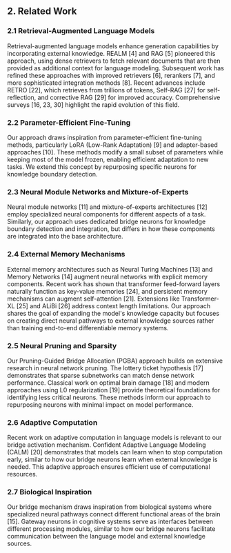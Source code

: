 ## 2. Related Work

### 2.1 Retrieval-Augmented Language Models

Retrieval-augmented language models enhance generation capabilities by incorporating external knowledge. REALM [4] and RAG [5] pioneered this approach, using dense retrievers to fetch relevant documents that are then provided as additional context for language modeling. Subsequent work has refined these approaches with improved retrievers [6], rerankers [7], and more sophisticated integration methods [8]. Recent advances include RETRO [22], which retrieves from trillions of tokens, Self-RAG [27] for self-reflection, and corrective RAG [29] for improved accuracy. Comprehensive surveys [16, 23, 30] highlight the rapid evolution of this field.

### 2.2 Parameter-Efficient Fine-Tuning

Our approach draws inspiration from parameter-efficient fine-tuning methods, particularly LoRA (Low-Rank Adaptation) [9] and adapter-based approaches [10]. These methods modify a small subset of parameters while keeping most of the model frozen, enabling efficient adaptation to new tasks. We extend this concept by repurposing specific neurons for knowledge boundary detection.

### 2.3 Neural Module Networks and Mixture-of-Experts

Neural module networks [11] and mixture-of-experts architectures [12] employ specialized neural components for different aspects of a task. Similarly, our approach uses dedicated bridge neurons for knowledge boundary detection and integration, but differs in how these components are integrated into the base architecture.

### 2.4 External Memory Mechanisms

External memory architectures such as Neural Turing Machines [13] and Memory Networks [14] augment neural networks with explicit memory components. Recent work has shown that transformer feed-forward layers naturally function as key-value memories [24], and persistent memory mechanisms can augment self-attention [21]. Extensions like Transformer-XL [25] and ALiBi [26] address context length limitations. Our approach shares the goal of expanding the model's knowledge capacity but focuses on creating direct neural pathways to external knowledge sources rather than training end-to-end differentiable memory systems.

### 2.5 Neural Pruning and Sparsity

Our Pruning-Guided Bridge Allocation (PGBA) approach builds on extensive research in neural network pruning. The lottery ticket hypothesis [17] demonstrates that sparse subnetworks can match dense network performance. Classical work on optimal brain damage [18] and modern approaches using L0 regularization [19] provide theoretical foundations for identifying less critical neurons. These methods inform our approach to repurposing neurons with minimal impact on model performance.

### 2.6 Adaptive Computation

Recent work on adaptive computation in language models is relevant to our bridge activation mechanism. Confident Adaptive Language Modeling (CALM) [20] demonstrates that models can learn when to stop computation early, similar to how our bridge neurons learn when external knowledge is needed. This adaptive approach ensures efficient use of computational resources.

### 2.7 Biological Inspiration

Our bridge mechanism draws inspiration from biological systems where specialized neural pathways connect different functional areas of the brain [15]. Gateway neurons in cognitive systems serve as interfaces between different processing modules, similar to how our bridge neurons facilitate communication between the language model and external knowledge sources.